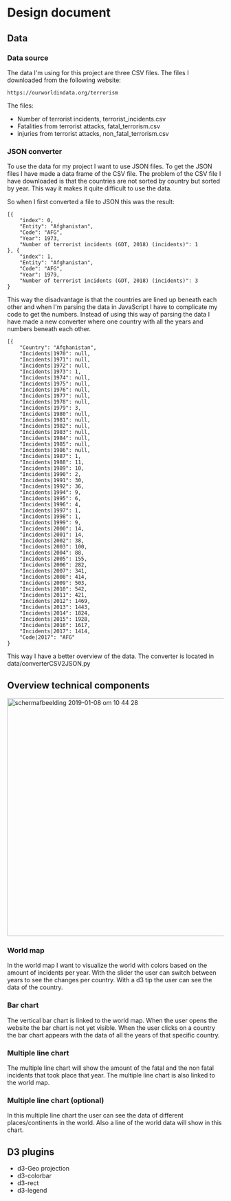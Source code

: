 # Design document

## Data

### Data source

The data I'm using for this project are three CSV files. The files I downloaded from the following website:

```
https://ourworldindata.org/terrorism
```

The files:
* Number of terrorist incidents, terrorist_incidents.csv
* Fatalities from terrorist attacks, fatal_terrorism.csv
* injuries from terrorist attacks, non_fatal_terrorism.csv

### JSON converter

To use the data for my project I want to use JSON files. To get the JSON files I have made a data frame of the CSV file. The problem of the CSV file I have downloaded is that the countries are not sorted by country but sorted by year. This way it makes it quite difficult to use the data.

So when I first converted a file to JSON this was the result:
```
[{
	"index": 0,
	"Entity": "Afghanistan",
	"Code": "AFG",
	"Year": 1973,
	"Number of terrorist incidents (GDT, 2018) (incidents)": 1
}, {
	"index": 1,
	"Entity": "Afghanistan",
	"Code": "AFG",
	"Year": 1979,
	"Number of terrorist incidents (GDT, 2018) (incidents)": 3
}
```
This way the disadvantage is that the countries are lined up beneath each other and when I'm parsing the data in JavaScript I have to complicate my code to get the numbers. Instead of using this way of parsing the data I have made a new converter where one country with all the years and numbers beneath each other.

```
[{
	"Country": "Afghanistan",
	"Incidents|1970": null,
	"Incidents|1971": null,
	"Incidents|1972": null,
	"Incidents|1973": 1,
	"Incidents|1974": null,
	"Incidents|1975": null,
	"Incidents|1976": null,
	"Incidents|1977": null,
	"Incidents|1978": null,
	"Incidents|1979": 3,
	"Incidents|1980": null,
	"Incidents|1981": null,
	"Incidents|1982": null,
	"Incidents|1983": null,
	"Incidents|1984": null,
	"Incidents|1985": null,
	"Incidents|1986": null,
	"Incidents|1987": 1,
	"Incidents|1988": 11,
	"Incidents|1989": 10,
	"Incidents|1990": 2,
	"Incidents|1991": 30,
	"Incidents|1992": 36,
	"Incidents|1994": 9,
	"Incidents|1995": 6,
	"Incidents|1996": 4,
	"Incidents|1997": 1,
	"Incidents|1998": 1,
	"Incidents|1999": 9,
	"Incidents|2000": 14,
	"Incidents|2001": 14,
	"Incidents|2002": 38,
	"Incidents|2003": 100,
	"Incidents|2004": 88,
	"Incidents|2005": 155,
	"Incidents|2006": 282,
	"Incidents|2007": 341,
	"Incidents|2008": 414,
	"Incidents|2009": 503,
	"Incidents|2010": 542,
	"Incidents|2011": 421,
	"Incidents|2012": 1469,
	"Incidents|2013": 1443,
	"Incidents|2014": 1824,
	"Incidents|2015": 1928,
	"Incidents|2016": 1617,
	"Incidents|2017": 1414,
	"Code|2017": "AFG"
}
```
This way I have a better overview of the data. The converter is located in data/converterCSV2JSON.py

## Overview technical components

<img width="552" alt="schermafbeelding 2019-01-08 om 10 44 28" src="https://user-images.githubusercontent.com/43987983/50822797-da1ae900-1332-11e9-88d0-8eed7f60f065.png">

### World map

In the world map I want to visualize the world with colors based on the amount of incidents per year. With the slider the user can switch between years to see the changes per country. With a d3 tip the user can see the data of the country.

### Bar chart

The vertical bar chart is linked to the world map. When the user opens the website the bar chart is not yet visible. When the user clicks on a country the bar chart appears with the data of all the years of that specific country.

### Multiple line chart

The multiple line chart will show the amount of the fatal and the non fatal incidents that took place that year. The multiple line chart is also linked to the world map.

### Multiple line chart (optional)

In this multiple line chart the user can see the data of different places/continents in the world. Also a line of the world data will show in this chart.

## D3 plugins

* d3-Geo projection
* d3-colorbar
* d3-rect
* d3-legend
